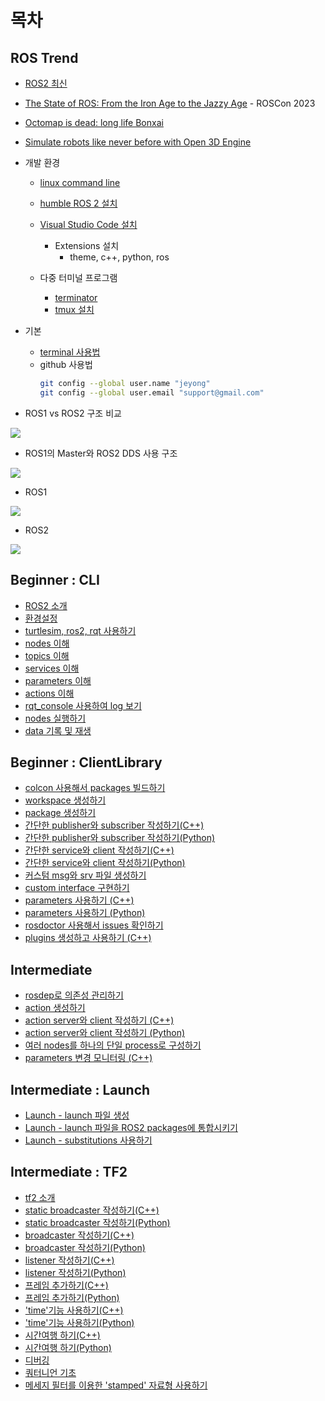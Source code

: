 # 목차
## ROS Trend
* [ROS2 최신](https://static.sched.com/hosted_files/px4devsummit2022/14/Katherine%20PX4.pdf?_gl=1*le0shw*_ga*MTQ4Nzk1MC4xNjg4NzkxMTM4*_ga_XH5XM35VHB*MTY4ODc5MTEzNy4xLjEuMTY4ODc5MzAxMC4wLjAuMA..)
* [The State of ROS: From the Iron Age to the Jazzy Age](https://vimeo.com/879001905) - ROSCon 2023
* [Octomap is dead: long life Bonxai](https://roscon.ros.org/2023/talks/Octomap_is_dead_long_life_Bonxai.pdf)
* [Simulate robots like never before with Open 3D Engine](https://roscon.ros.org/2023/talks/Simulate_robots_like_never_before_with_Open_3D_Engine.pdf)

* 개발 환경
  * [linux command line](https://m.hanbit.co.kr/channel/category/category_view.html?cms_code=CMS6390061632)

  * [humble ROS 2 설치](https://docs.ros.org/en/humble/Installation/Ubuntu-Install-Debians.html)
  * [Visual Studio Code 설치](https://code.visualstudio.com/docs/setup/linux)
     * Extensions 설치
        * theme, c++, python, ros
  * 다중 터미널 프로그램
    * [terminator](./terminator.md)
    * [tmux 설치](https://seongkyun.github.io/others/2019/01/05/tmux/)
* 기본
  * [terminal 사용법](https://m.hanbit.co.kr/channel/category/category_view.html?cms_code=CMS6390061632)
  * github 사용법
    ```bash
    git config --global user.name "jeyong"
    git config --global user.email "support@gmail.com" 
    ```

* ROS1 vs ROS2 구조 비교 

![](https://miro.medium.com/v2/resize:fit:1400/format:webp/1*hnKfDsdoQFedmsO1sZ4HQw.png)

* ROS1의 Master와 ROS2 DDS 사용 구조

![](https://img1.daumcdn.net/thumb/R1280x0/?scode=mtistory2&fname=https%3A%2F%2Fblog.kakaocdn.net%2Fdn%2Fw26Rz%2FbtrZIfxutLE%2FRzUELCLYdl1vbinAknWAF0%2Fimg.png)

* ROS1

![](https://img1.daumcdn.net/thumb/R1280x0/?scode=mtistory2&fname=https%3A%2F%2Fblog.kakaocdn.net%2Fdn%2FbP8McJ%2FbtrZD2yYqFH%2FXKpNamHpbB2Km8FuuKgkKk%2Fimg.png)

* ROS2

![](https://img1.daumcdn.net/thumb/R1280x0/?scode=mtistory2&fname=https%3A%2F%2Fblog.kakaocdn.net%2Fdn%2Fb2QyDV%2FbtrZIrYuuY2%2FABhL5CmUS1buSaDkXKc55k%2Fimg.png)

## Beginner : CLI
  * [ROS2 소개](./1_Beginner:CLITools/0_ROS2_intruduction.md)
  * [환경설정](./1_Beginner:CLITools/1_Configuring%20environment.md)
  * [turtlesim, ros2, rqt 사용하기](./1_Beginner:CLITools/2_turtlesim_ros2_rqt.md)
  * [nodes 이해](./1_Beginner:CLITools/3_nodes.md)
  * [topics 이해](./1_Beginner:CLITools/4_topics.md)
  * [services 이해](./1_Beginner:CLITools/5_services.md)
  * [parameters 이해](./1_Beginner:CLITools/6_parameters.md)
  * [actions 이해](./1_Beginner:CLITools/7_actions.md)
  * [rqt_console 사용하여 log 보기](./1_Beginner:CLITools/8_usingRqt_console.md)
  * [nodes 실행하기](./1_Beginner:CLITools/9_launchingNode.md)
  * [data 기록 및 재생](./1_Beginner:CLITools/10_recordingPlayingBackData.md)

## Beginner : ClientLibrary
  * [colcon 사용해서 packages 빌드하기](./2_Beginner:ClientLibrary/1\)colconToBuildPackage.md)
  * [workspace 생성하기](./2_Beginner:ClientLibrary/2\)creatingWorkspace.md)
  * [package 생성하기](./2_Beginner:ClientLibrary/3\)creatingPackage.md)
  * [간단한 publisher와 subscriber 작성하기(C++)](./2_Beginner:ClientLibrary/4\)writingPublisherSubscriber.md)
  * [간단한 publisher와 subscriber 작성하기(Python)](./2_Beginner:ClientLibrary/5\)writingPublisherSubscriberPython.md) 
  * [간단한 service와 client 작성하기(C++)](./2_Beginner:ClientLibrary/6\)writingActionServerClient.md)
  * [간단한 service와 client 작성하기(Python)](./2_Beginner:ClientLibrary/7\)writingActionServerClientPython.md)
  * [커스텀 msg와 srv 파일 생성하기](./2_Beginner:ClientLibrary/8\)CreatingCustomMsgAndSrvFiles.md)
  * [custom interface 구현하기](./2_Beginner:ClientLibrary/9\)implementingCustomInterfaces.md)
  * [parameters 사용하기 (C++)](./2_Beginner:ClientLibrary/10\)usingParameter\(중복\).md)
  * [parameters 사용하기 (Python)](./2_Beginner:ClientLibrary/11\)usingParameterPython\(중복\).md)
  * [rosdoctor 사용해서 issues 확인하기](./2_Beginner:ClientLibrary/12\)UsingRos2doctorToIdentifyIssues.md)
  * [plugins 생성하고 사용하기 (C++)](./2_Beginner:ClientLibrary/13\)CreatingAndUsingPluginsCpp.md)
  
## Intermediate
  * [rosdep로 의존성 관리하기](./3_Intermediate/1\)ManagingDependencieswithrosdep.md)
  * [action 생성하기](./3_Intermediate/2\)creatingAction.md)
  * [action server와 client 작성하기 (C++)](./3_Intermediate/3\)writingServiceClient.md)
  * [action server와 client 작성하기 (Python)](./3_Intermediate/4\)writingServiceClientPython.md)
  * [여러 nodes를 하나의 단일 process로 구성하기](./3_Intermediate/5\)ComposingMultipleNodesInSingleProcess.md)
  * [parameters 변경 모니터링 (C++)](./3_Intermediate/6\)MonitoringForParameterChangesCpp.md)


## Intermediate : Launch

  * [Launch - launch 파일 생성](./4_Intermediate:Launch/1\)CreatingLaunchFile.md)
  * [Launch - launch 파일을 ROS2 packages에 통합시키기](./4_Intermediate:Launch/2\)IntegratingLaunchFilesIntoROS2Packages.md)
  * [Launch - substitutions 사용하기](./4_Intermediate:Launch/3\)UsingSubstitutions.md)


  ## Intermediate : TF2
  * [tf2 소개](./5_Intermediate:TF2/tf2_IntroducingTF2.md)
  * [static broadcaster 작성하기(C++)](./5_Intermediate:TF2/tf2_WritingAStaticBroadcaster_C++.md)
  * [static broadcaster 작성하기(Python)](./5_Intermediate:TF2/tf2_WritingAStaticBroadcaster_Python.md)
  * [broadcaster 작성하기(C++)](./5_Intermediate:TF2/tf2_WritingABroadcaster_C++.md)
  * [broadcaster 작성하기(Python)](./5_Intermediate:TF2/tf2_WritingABroadcaster_Python.md)
  * [listener 작성하기(C++)](./5_Intermediate:TF2/tf2_WritingAListener_C++.md)
  * [listener 작성하기(Python)](./5_Intermediate:TF2/tf2_WritingAListener_Python.md)
  * [프레임 추가하기(C++)](./5_Intermediate:TF2/tf2_AddingAFrame_C++.md)
  * [프레임 추가하기(Python)](./5_Intermediate:TF2/tf2_AddingAFrame_Python.md)
  * ['time'기능 사용하기(C++)](./5_Intermediate:TF2/tf2_UsingTime_C++.md)
  * ['time'기능 사용하기(Python)](./5_Intermediate:TF2/tf2_UsingTime_Python.md)
  * [시간여행 하기(C++)](./5_Intermediate:TF2/tf2_TravelingInTime_C++.md)
  * [시간여행 하기(Python)](./5_Intermediate:TF2/tf2_TravelingInTime_Python.md)
  * [디버깅](./5_Intermediate:TF2/tf2_Debugging.md)
  * [쿼터니언 기초](./5_Intermediate:TF2/tf2_QuaternionFundamentals.md)
  * [메세지 필터를 이용한 'stamped' 자료형 사용하기](./5_Intermediate:TF2/tf2_UsingStampedDatatypesWith_tf2_ros_MessageFilter.md)

  
